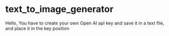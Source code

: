 # text_to_image_generator

Hello, You have to create your own Open AI api key and save it in a text file, and place it in the key position
